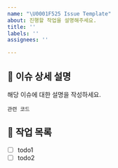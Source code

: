 ```yaml
---
name: "\U0001F525 Issue Template"
about: 진행할 작업을 설명해주세요.
title: ''
labels: ''
assignees: ''

---
```


## 📝 이슈 상세 설명

해당 이슈에 대한 설명을 작성하세요.

```
관련 코드
```

## 🎱 작업 목록

- [ ] todo1
- [ ] todo2
